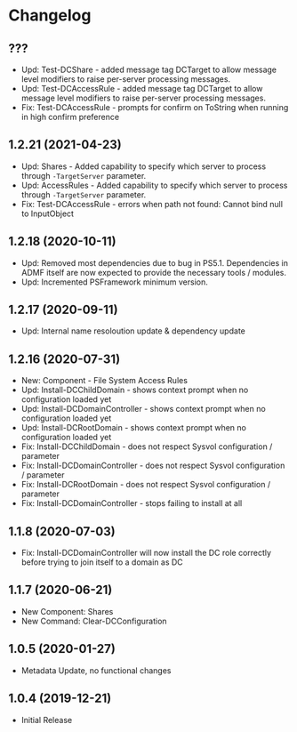﻿# Changelog

## ???

- Upd: Test-DCShare - added message tag DCTarget to allow message level modifiers to raise per-server processing messages.
- Upd: Test-DCAccessRule - added message tag DCTarget to allow message level modifiers to raise per-server processing messages.
- Fix: Test-DCAccessRule - prompts for confirm on ToString when running in high confirm preference

## 1.2.21 (2021-04-23)

- Upd: Shares - Added capability to specify which server to process through `-TargetServer` parameter.
- Upd: AccessRules - Added capability to specify which server to process through `-TargetServer` parameter.
- Fix: Test-DCAccessRule - errors when path not found: Cannot bind null to InputObject

## 1.2.18 (2020-10-11)

- Upd: Removed most dependencies due to bug in PS5.1. Dependencies in ADMF itself are now expected to provide the necessary tools / modules.
- Upd: Incremented PSFramework minimum version.

## 1.2.17 (2020-09-11)

- Upd: Internal name resoloution update & dependency update

## 1.2.16 (2020-07-31)

- New: Component - File System Access Rules
- Upd: Install-DCChildDomain - shows context prompt when no configuration loaded yet
- Upd: Install-DCDomainController - shows context prompt when no configuration loaded yet
- Upd: Install-DCRootDomain - shows context prompt when no configuration loaded yet
- Fix: Install-DCChildDomain - does not respect Sysvol configuration / parameter
- Fix: Install-DCDomainController - does not respect Sysvol configuration / parameter
- Fix: Install-DCRootDomain - does not respect Sysvol configuration / parameter
- Fix: Install-DCDomainController - stops failing to install at all

## 1.1.8 (2020-07-03)

- Fix: Install-DCDomainController will now install the DC role correctly before trying to join itself to a domain as DC

## 1.1.7 (2020-06-21)

- New Component: Shares
- New Command: Clear-DCConfiguration

## 1.0.5 (2020-01-27)

- Metadata Update, no functional changes

## 1.0.4 (2019-12-21)

- Initial Release
